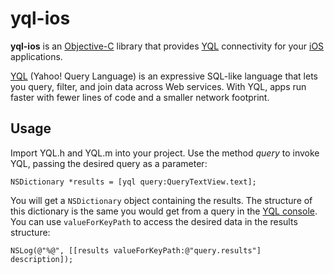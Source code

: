# yql-ios

**yql-ios** is an [Objective-C](http://en.wikipedia.org/wiki/Objective-C) library that provides [YQL](http://developer.yahoo.com/yql/) connectivity for your [iOS](http://developer.apple.com/ios) applications.

[YQL](http://developer.yahoo.com/yql/) (Yahoo! Query Language) is an expressive SQL-like language that lets you query, filter, and join data across Web services. With YQL, apps run faster with fewer lines of code and a smaller network footprint.

## Usage

Import YQL.h and YQL.m into your project. Use the method *query* to invoke YQL, passing the desired query as a parameter:

`NSDictionary *results = [yql query:QueryTextView.text];`

You will get a `NSDictionary` object containing the results. The structure of this dictionary is the same you would get from a query in the [YQL console](http://developer.yahoo.com/yql/console/). You can use `valueForKeyPath` to access the desired data in the results structure:

`NSLog(@"%@", [[results valueForKeyPath:@"query.results"] description]);`